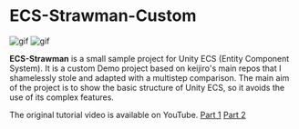 # ECS-Strawman-Custom

![gif](https://github.com/keijiro/SimpleECS/assets/343936/e9bdc499-5acf-4c11-8407-b4254d215f67)
![gif](https://github.com/keijiro/ECS-StrawmanParallel/assets/343936/9a22509c-98e4-4ff2-9df1-b9dcc6413222)

**ECS-Strawman** is a small sample project for Unity ECS (Entity Component System).
It is a custom Demo project based on keijiro's main repos that I shamelessly stole and adapted with a multistep comparison.
The main aim of the project is to show the basic structure of Unity ECS, so it avoids the use of its complex features.

The original tutorial video is available on YouTube.
[Part 1](https://www.youtube.com/watch?v=vzF00Wb6wNY)
[Part 2](https://www.youtube.com/watch?v=zn3m6ZFppdQ)
